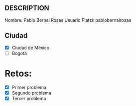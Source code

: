## DESCRIPTION

Nombre: Pablo Bernal Rosas
Usuario Platzi: pablobernalrosas

## Ciudad

- [x] Ciudad de México
- [ ] Bogotá

# Retos:

- [x] Primer problema
- [x] Segundo problema
- [x] Tercer problema
